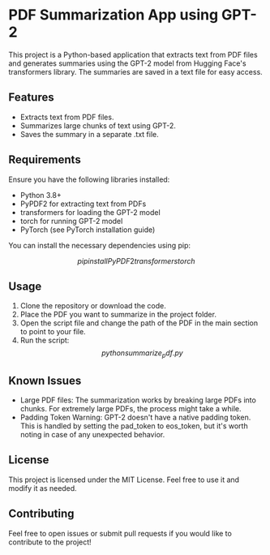 # PDF Summarization App using GPT-2
This project is a Python-based application that extracts text from PDF files and generates summaries using the GPT-2 model from Hugging Face's transformers library. The summaries are saved in a text file for easy access.

## Features
* Extracts text from PDF files.
* Summarizes large chunks of text using GPT-2.
* Saves the summary in a separate .txt file.

## Requirements

Ensure you have the following libraries installed:

* Python 3.8+
* PyPDF2 for extracting text from PDFs
* transformers for loading the GPT-2 model
* torch for running GPT-2 model
* PyTorch (see PyTorch installation guide)

You can install the necessary dependencies using pip:

$$ pip install PyPDF2 transformers torch $$

## Usage

1. Clone the repository or download the code.
2. Place the PDF you want to summarize in the project folder.
3. Open the script file and change the path of the PDF in the main section to point to your file.
4. Run the script:
$$ python summarize_pdf.py $$

## Known Issues
* Large PDF files: The summarization works by breaking large PDFs into chunks. For extremely large PDFs, the process might take a while.
* Padding Token Warning: GPT-2 doesn't have a native padding token. This is handled by setting the pad_token to eos_token, but it's worth noting in case of any unexpected behavior.
  
## License

This project is licensed under the MIT License. Feel free to use it and modify it as needed.

## Contributing

Feel free to open issues or submit pull requests if you would like to contribute to the project!


